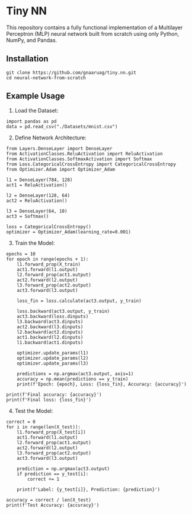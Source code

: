 # Tiny NN

This repository contains a fully functional implementation of a Multilayer Perceptron (MLP) neural network built from scratch using only Python, NumPy, and Pandas.

## Installation

```
git clone https://github.com/gnaaruag/tiny.nn.git
cd neural-network-from-scratch
```
## Example Usage
1. Load the Dataset:

```
import pandas as pd
data = pd.read_csv("./Datasets/mnist.csv")
```

2. Define Network Architecture:

```
from Layers.DenseLayer import DenseLayer
from ActivationClasses.ReluActivation import ReluActivation
from ActivationClasses.SoftmaxActivation import Softmax
from Loss.CategoricalCrossEntropy import CategoricalCrossEntropy
from Optimizer.Adam import Optimizer_Adam

l1 = DenseLayer(784, 128)
act1 = ReluActivation()

l2 = DenseLayer(128, 64)
act2 = ReluActivation()

l3 = DenseLayer(64, 10)
act3 = Softmax()

loss = CategoricalCrossEntropy()
optimizer = Optimizer_Adam(learning_rate=0.001)
```

3. Train the Model:

```
epochs = 10
for epoch in range(epochs + 1):
    l1.forward_prop(X_train)
    act1.forward(l1.output)
    l2.forward_prop(act1.output)
    act2.forward(l2.output)
    l3.forward_prop(act2.output)
    act3.forward(l3.output)

    loss_fin = loss.calculate(act3.output, y_train)

    loss.backward(act3.output, y_train)
    act3.backward(loss.dinputs)
    l3.backward(act3.dinputs)
    act2.backward(l3.dinputs)
    l2.backward(act2.dinputs)
    act1.backward(l2.dinputs)
    l1.backward(act1.dinputs)

    optimizer.update_params(l1)
    optimizer.update_params(l2)
    optimizer.update_params(l3)

    predictions = np.argmax(act3.output, axis=1)
    accuracy = np.mean(predictions == y_train)
    print(f'Epoch: {epoch}, Loss: {loss_fin}, Accuracy: {accuracy}')

print(f'Final accuracy: {accuracy}')
print(f'Final loss: {loss_fin}')
```

4. Test the Model:

```
correct = 0
for i in range(len(X_test)):
    l1.forward_prop(X_test[i])
    act1.forward(l1.output)
    l2.forward_prop(act1.output)
    act2.forward(l2.output)
    l3.forward_prop(act2.output)
    act3.forward(l3.output)

    prediction = np.argmax(act3.output)
    if prediction == y_test[i]:
        correct += 1

    print(f'Label: {y_test[i]}, Prediction: {prediction}')

accuracy = correct / len(X_test)
print(f'Test Accuracy: {accuracy}')
```
